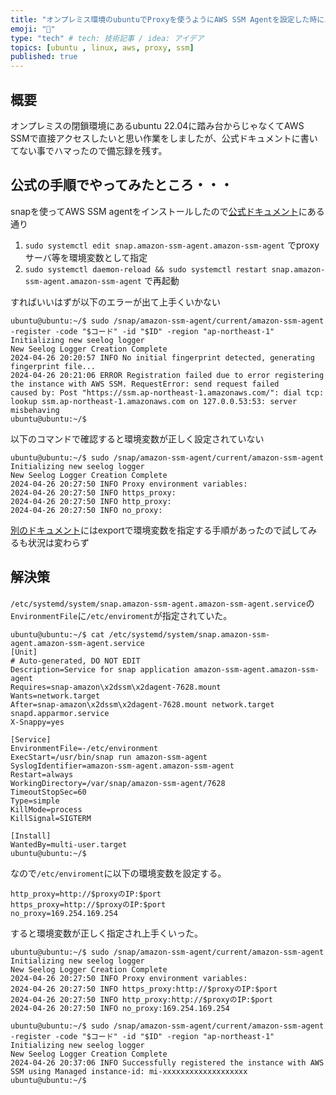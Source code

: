 ```yaml
---
title: "オンプレミス環境のubuntuでProxyを使うようにAWS SSM Agentを設定した時にハマったこと"
emoji: "🤔"
type: "tech" # tech: 技術記事 / idea: アイデア
topics: [ubuntu , linux, aws, proxy, ssm]
published: true
---
```


## 概要
オンプレミスの閉鎖環境にあるubuntu 22.04に踏み台からじゃなくてAWS SSMで直接アクセスしたいと思い作業をしましたが、公式ドキュメントに書いてない事でハマったので備忘録を残す。

## 公式の手順でやってみたところ・・・

snapを使ってAWS SSM agentをインストールしたので[公式ドキュメント](https://docs.aws.amazon.com/ja_jp/systems-manager/latest/userguide/configure-proxy-ssm-agent.html)にある通り

1. `sudo systemctl edit snap.amazon-ssm-agent.amazon-ssm-agent` でproxyサーバ等を環境変数として指定
2. `sudo systemctl daemon-reload && sudo systemctl restart snap.amazon-ssm-agent.amazon-ssm-agent` で再起動

すればいいはずが以下のエラーが出て上手くいかない

```
ubuntu@ubuntu:~/$ sudo /snap/amazon-ssm-agent/current/amazon-ssm-agent -register -code "$コード" -id "$ID" -region "ap-northeast-1"
Initializing new seelog logger
New Seelog Logger Creation Complete
2024-04-26 20:20:57 INFO No initial fingerprint detected, generating fingerprint file...
2024-04-26 20:21:06 ERROR Registration failed due to error registering the instance with AWS SSM. RequestError: send request failed
caused by: Post "https://ssm.ap-northeast-1.amazonaws.com/": dial tcp: lookup ssm.ap-northeast-1.amazonaws.com on 127.0.0.53:53: server misbehaving
ubuntu@ubuntu:~/$
```

以下のコマンドで確認すると環境変数が正しく設定されていない

```
ubuntu@ubuntu:~/$ sudo /snap/amazon-ssm-agent/current/amazon-ssm-agent
Initializing new seelog logger
New Seelog Logger Creation Complete
2024-04-26 20:27:50 INFO Proxy environment variables:
2024-04-26 20:27:50 INFO https_proxy:
2024-04-26 20:27:50 INFO http_proxy:
2024-04-26 20:27:50 INFO no_proxy:
```

[別のドキュメント](https://docs.aws.amazon.com/ja_jp/systems-manager/latest/userguide/sysman-install-managed-linux.html)にはexportで環境変数を指定する手順があったので試してみるも状況は変わらず

## 解決策

`/etc/systemd/system/snap.amazon-ssm-agent.amazon-ssm-agent.service`の`EnvironmentFile`に`/etc/enviroment`が指定されていた。

```
ubuntu@ubuntu:~/$ cat /etc/systemd/system/snap.amazon-ssm-agent.amazon-ssm-agent.service
[Unit]
# Auto-generated, DO NOT EDIT
Description=Service for snap application amazon-ssm-agent.amazon-ssm-agent
Requires=snap-amazon\x2dssm\x2dagent-7628.mount
Wants=network.target
After=snap-amazon\x2dssm\x2dagent-7628.mount network.target snapd.apparmor.service
X-Snappy=yes

[Service]
EnvironmentFile=-/etc/environment
ExecStart=/usr/bin/snap run amazon-ssm-agent
SyslogIdentifier=amazon-ssm-agent.amazon-ssm-agent
Restart=always
WorkingDirectory=/var/snap/amazon-ssm-agent/7628
TimeoutStopSec=60
Type=simple
KillMode=process
KillSignal=SIGTERM

[Install]
WantedBy=multi-user.target
ubuntu@ubuntu:~/$
```

なので`/etc/enviroment`に以下の環境変数を設定する。

```
http_proxy=http://$proxyのIP:$port
https_proxy=http://$proxyのIP:$port
no_proxy=169.254.169.254
```

すると環境変数が正しく指定され上手くいった。

```
ubuntu@ubuntu:~/$ sudo /snap/amazon-ssm-agent/current/amazon-ssm-agent
Initializing new seelog logger
New Seelog Logger Creation Complete
2024-04-26 20:27:50 INFO Proxy environment variables:
2024-04-26 20:27:50 INFO https_proxy:http://$proxyのIP:$port
2024-04-26 20:27:50 INFO http_proxy:http://$proxyのIP:$port
2024-04-26 20:27:50 INFO no_proxy:169.254.169.254
```

```
ubuntu@ubuntu:~/$ sudo /snap/amazon-ssm-agent/current/amazon-ssm-agent -register -code "$コード" -id "$ID" -region "ap-northeast-1"
Initializing new seelog logger
New Seelog Logger Creation Complete
2024-04-26 20:37:06 INFO Successfully registered the instance with AWS SSM using Managed instance-id: mi-xxxxxxxxxxxxxxxxxxx
ubuntu@ubuntu:~/$
```